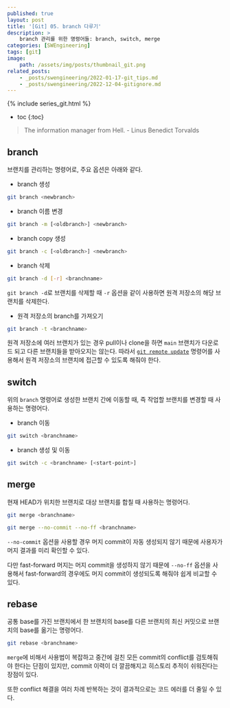 ```yaml
---
published: true
layout: post
title: '[Git] 05. branch 다루기'
description: >
    branch 관리를 위한 명령어들: branch, switch, merge
categories: [SWEngineering]
tags: [git]
image:
    path: /assets/img/posts/thumbnail_git.png
related_posts:
    - _posts/swengineering/2022-01-17-git_tips.md
    - _posts/swengineering/2022-12-04-gitignore.md
---
```

{% include series_git.html %}
* toc
{:toc}

> The information manager from Hell. - Linus Benedict Torvalds

## branch

브랜치를 관리하는 명령어로, 주요 옵션은 아래와 같다.  

- branch 생성

```bash
git branch <newbranch>
```

- branch 이름 변경

```bash
git branch -m [<oldbranch>] <newbranch>
```

- branch copy 생성

```bash
git branch -c [<oldbranch>] <newbranch>
```

- branch 삭제

```bash
git branch -d [-r] <branchname>
```

`git branch -d`로 브랜치를 삭제할 때 `-r` 옵션을 같이 사용하면 원격 저장소의 해당 브랜치를 삭제한다.  

- 원격 저장소의 branch를 가져오기

```bash
git branch -t <branchname>
```

원격 저장소에 여러 브랜치가 있는 경우 pull이나 clone을 하면 `main` 브랜치가 다운로드 되고 다른 브랜치들을 받아오지는 않는다. 따라서 [`git remote update`](/swengineering/manual_git_01/#remote) 명령어를 사용해서 원격 저장소의 브랜치에 접근할 수 있도록 해줘야 한다.  

## switch

위의 `branch` 명령어로 생성한 브랜치 간에 이동할 때, 즉 작업할 브랜치를 변경할 때 사용하는 명령어다.  


- branch 이동

```bash
git switch <branchname>
```

- branch 생성 및 이동

```bash
git switch -c <branchname> [<start-point>]
```

## merge

현재 HEAD가 위치한 브랜치로 대상 브랜치를 합칠 때 사용하는 명령어다.  

```bash
git merge <branchname>
```

```bash
git merge --no-commit --no-ff <branchname>
```

`--no-commit` 옵션을 사용할 경우 머지 commit이 자동 생성되지 않기 때문에 사용자가 머지 결과를 미리 확인할 수 있다.  

다만 fast-forward 머지는 머지 commit을 생성하지 않기 때문에 `--no-ff` 옵션을 사용해서 fast-forward의 경우에도 머지 commit이 생성되도록 해줘야 쉽게 비교할 수 있다.  

## rebase

공통 base를 가진 브랜치에서 한 브랜치의 base를 다른 브랜치의 최신 커밋으로 브랜치의 base를 옮기는 명령어다.  

```bash
git rebase <branchname>
```

`merge`에 비해서 사용법이 복잡하고 중간에 걸친 모든 commit의 conflict를 검토해줘야 한다는 단점이 있지만, commit 이력이 더 깔끔해지고 히스토리 추적이 쉬워진다는 장점이 있다.  

또한 conflict 해결을 여러 차례 반복하는 것이 결과적으로는 코드 에러를 더 줄일 수 있다.  